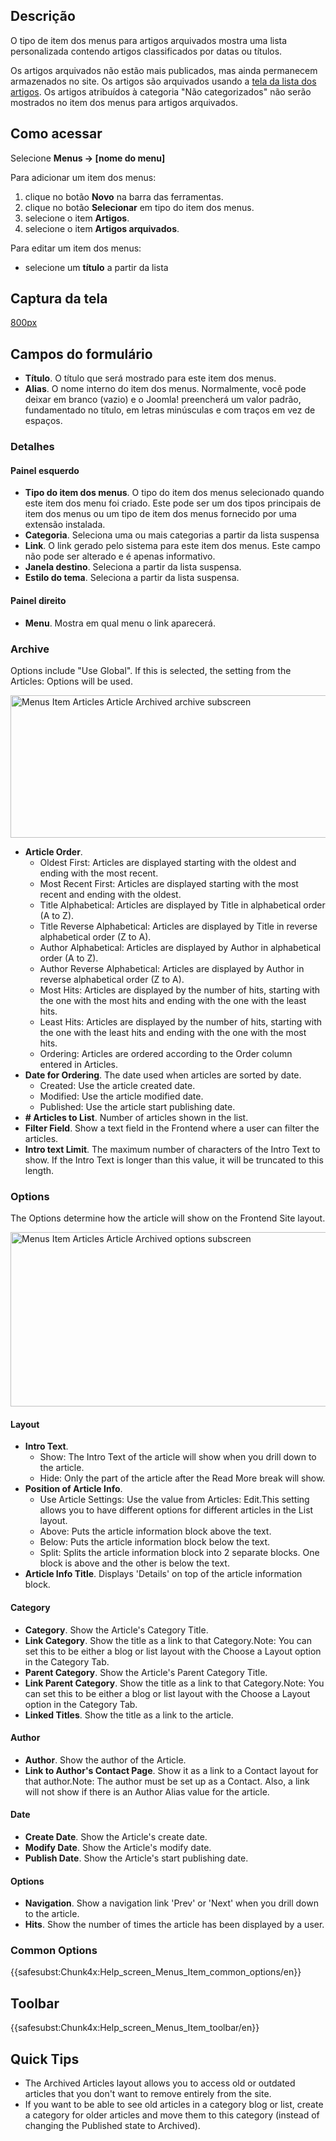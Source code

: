 <!-- Filename: Help4.x:Menu_Item:_Article_Archived / Display title: Ajuda4.x:Item dos menus: Artigos arquivados -->

## Descrição

O tipo de item dos menus para artigos arquivados mostra uma lista
personalizada contendo artigos classificados por datas ou títulos.

Os artigos arquivados não estão mais publicados, mas ainda permanecem
armazenados no site. Os artigos são arquivados usando a <a
href="https://docs.joomla.org/index.php?title=Help4.x:Articles/pt-br&amp;action=edit&amp;redlink=1"
class="new" title="Help4.x:Articles/pt-br (page does not exist)">tela da
lista dos artigos</a>. Os artigos atribuídos à categoria "Não
categorizados" não serão mostrados no item dos menus para artigos
arquivados.

## Como acessar
Selecione **Menus → \[nome do menu\]**

Para adicionar um item dos menus:

1.  clique no botão **Novo** na barra das ferramentas.
2.  clique no botão **Selecionar** em tipo do item dos menus.
3.  selecione o item **Artigos**.
4.  selecione o item **Artigos arquivados**.

Para editar um item dos menus:

- selecione um **título** a partir da lista

## Captura da tela

<a
href="https://docs.joomla.org/index.php?title=Special:Upload&amp;wpDestFile=Help-4x-Menus-Item-Articles-Article-Archived-screen-pt-br.png"
class="new"
title="File:Help-4x-Menus-Item-Articles-Article-Archived-screen-pt-br.png">800px</a>

## Campos do formulário

- **Título**. O título que será mostrado para este item dos menus.
- **Alias**. O nome interno do item dos menus. Normalmente, você pode
  deixar em branco (vazio) e o Joomla! preencherá um valor padrão,
  fundamentado no título, em letras minúsculas e com traços em vez de
  espaços.

### Detalhes

#### Painel esquerdo

- **Tipo do item dos menus**. O tipo do item dos menus selecionado
  quando este item dos menu foi criado. Este pode ser um dos tipos
  principais de item dos menus ou um tipo de item dos menus fornecido
  por uma extensão instalada.
- **Categoria**. Seleciona uma ou mais categorias a partir da lista
  suspensa
- **Link**. O link gerado pelo sistema para este item dos menus. Este
  campo não pode ser alterado e é apenas informativo.
- **Janela destino**. Seleciona a partir da lista suspensa.
- **Estilo do tema**. Seleciona a partir da lista suspensa.

#### Painel direito

- **Menu**. Mostra em qual menu o link aparecerá.

### Archive

Options include "Use Global". If this is selected, the setting from the
Articles: Options
will be used.


<img
src="https://docs.joomla.org/images/thumb/b/ba/Help-4x-Menus-Item-Articles-Article-Archived-archive-subscreen-en.png/600px-Help-4x-Menus-Item-Articles-Article-Archived-archive-subscreen-en.png"
decoding="async"
srcset="https://docs.joomla.org/images/thumb/b/ba/Help-4x-Menus-Item-Articles-Article-Archived-archive-subscreen-en.png/900px-Help-4x-Menus-Item-Articles-Article-Archived-archive-subscreen-en.png 1.5x, https://docs.joomla.org/images/thumb/b/ba/Help-4x-Menus-Item-Articles-Article-Archived-archive-subscreen-en.png/1200px-Help-4x-Menus-Item-Articles-Article-Archived-archive-subscreen-en.png 2x"
data-file-width="2880" data-file-height="1092" width="600" height="228"
alt="Menus Item Articles Article Archived archive subscreen" />

- **Article Order**.
  - Oldest First: Articles are displayed starting with the oldest and
    ending with the most recent.
  - Most Recent First: Articles are displayed starting with the most
    recent and ending with the oldest.
  - Title Alphabetical: Articles are displayed by Title in alphabetical
    order (A to Z).
  - Title Reverse Alphabetical: Articles are displayed by Title in
    reverse alphabetical order (Z to A).
  - Author Alphabetical: Articles are displayed by Author in
    alphabetical order (A to Z).
  - Author Reverse Alphabetical: Articles are displayed by Author in
    reverse alphabetical order (Z to A).
  - Most Hits: Articles are displayed by the number of hits, starting
    with the one with the most hits and ending with the one with the
    least hits.
  - Least Hits: Articles are displayed by the number of hits, starting
    with the one with the least hits and ending with the one with the
    most hits.
  - Ordering: Articles are ordered according to the Order column entered
    in
    Articles.
- **Date for Ordering**. The date used when articles are sorted by date.
  - Created: Use the article created date.
  - Modified: Use the article modified date.
  - Published: Use the article start publishing date.
- **\# Articles to List**. Number of articles shown in the list.
- **Filter Field**. Show a text field in the Frontend where a user can
  filter the articles.
- **Intro text Limit**. The maximum number of characters of the Intro
  Text to show. If the Intro Text is longer than this value, it will be
  truncated to this length.

### Options

The Options determine how the article will show on the Frontend Site
layout.

<img
src="https://docs.joomla.org/images/thumb/a/a4/Help-4x-Menus-Item-Articles-Article-Archived-options-subscreen-en.png/600px-Help-4x-Menus-Item-Articles-Article-Archived-options-subscreen-en.png"
decoding="async"
srcset="https://docs.joomla.org/images/thumb/a/a4/Help-4x-Menus-Item-Articles-Article-Archived-options-subscreen-en.png/900px-Help-4x-Menus-Item-Articles-Article-Archived-options-subscreen-en.png 1.5x, https://docs.joomla.org/images/thumb/a/a4/Help-4x-Menus-Item-Articles-Article-Archived-options-subscreen-en.png/1200px-Help-4x-Menus-Item-Articles-Article-Archived-options-subscreen-en.png 2x"
data-file-width="2880" data-file-height="1340" width="600" height="279"
alt="Menus Item Articles Article Archived options subscreen" />

#### Layout

- **Intro Text**.
  - Show: The Intro Text of the article will show when you drill down to
    the article.
  - Hide: Only the part of the article after the Read More break will
    show.
- **Position of Article Info**.
  - Use Article Settings: Use the value from Articles: Edit.This
    setting allows you to have different options for different articles
    in the List layout.
  - Above: Puts the article information block above the text.
  - Below: Puts the article information block below the text.
  - Split: Splits the article information block into 2 separate blocks.
    One block is above and the other is below the text.
- **Article Info Title**. Displays 'Details' on top of the article
  information block.

#### Category

- **Category**. Show the Article's Category Title.
- **Link Category**. Show the title as a link to that Category.Note: You
  can set this to be either a blog or list layout with the Choose a Layout
  option in the Category Tab.
- **Parent Category**. Show the Article's Parent Category Title.
- **Link Parent Category**. Show the title as a link to that
  Category.Note: You can set this to be either a blog or list layout
  with the Choose a Layout
  option in the Category Tab.
- **Linked Titles**. Show the title as a link to the article.

#### Author

- **Author**. Show the author of the Article.
- **Link to Author's Contact Page**. Show it as a link to a Contact
  layout for that author.Note: The author must be set up as a
  Contact.
  Also, a link will not show if there is an Author Alias
  value for the article.

#### Date

- **Create Date**. Show the Article's create date.
- **Modify Date**. Show the Article's modify date.
- **Publish Date**. Show the Article's start publishing date.

#### Options

- **Navigation**. Show a navigation link 'Prev' or 'Next' when you drill
  down to the article.
- **Hits**. Show the number of times the article has been displayed by a
  user.

### Common Options

{{safesubst:Chunk4x:Help_screen_Menus_Item_common_options/en}}

## Toolbar

{{safesubst:Chunk4x:Help_screen_Menus_Item_toolbar/en}}

## Quick Tips

- The Archived Articles layout allows you to access old or outdated
  articles that you don't want to remove entirely from the site.
- If you want to be able to see old articles in a category blog or list,
  create a category for older articles and move them to this category
  (instead of changing the Published state to Archived).
